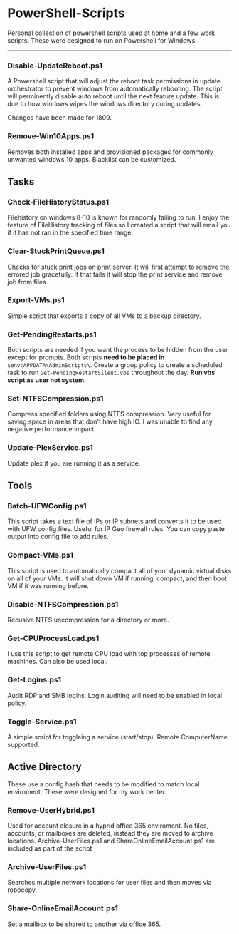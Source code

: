 # PowerShell-Scripts
Personal collection of powershell scripts used at home and a few work scripts. These were designed to run on Powershell for Windows.

***

### Disable-UpdateReboot.ps1

  A Powershell script that will adjust the reboot task permissions in update orchestrator to prevent windows from automatically rebooting. The script will perminently disable auto reboot until the next feature update. This is due to how windows wipes the windows directory during updates.
  
  Changes have been made for 1809.
  
### Remove-Win10Apps.ps1
  Removes both installed apps and provisioned packages for commonly unwanted windows 10 apps. Blacklist can be customized.

## Tasks

### Check-FileHistoryStatus.ps1

  Filehistory on windows 8-10 is known for randomly failing to run. I enjoy the feature of FileHistory tracking of files so I created a script that will email you if it has not ran in the specified time range.

### Clear-StuckPrintQueue.ps1
  
  Checks for stuck print jobs on print server. It will first attempt to remove the errored job gracefully. If that fails it will stop the print service and remove job from files.
  
### Export-VMs.ps1

  Simple script that exports a copy of all VMs to a backup directory.

### Get-PendingRestarts.ps1
  
  Both scripts are needed if you want the process to be hidden from the user except for prompts. Both scripts **need to be placed in** `$env:APPDATA\AdminScripts\`. Create a group policy to create a scheduled task to run `Get-PendingRestartSilent.vbs` throughout the day. **Run vbs script as user not system.**

### Set-NTFSCompression.ps1
  
  Compress specified folders using NTFS compression. Very useful for saving space in areas that don't have high IO. I was unable to find any negative performance impact.

### Update-PlexService.ps1
  
  Update plex if you are running it as a service.
  
## Tools
  
### Batch-UFWConfig.ps1
  
  This script takes a text file of IPs or IP subnets and converts it to be used with UFW config files. Useful for IP Geo firewall rules. You can copy paste output into config file to add rules.

### Compact-VMs.ps1

This script is used to automatically compact all of your dynamic virtual disks on all of your VMs. It will shut down VM if running, compact, and then boot VM if it was running before.

### Disable-NTFSCompression.ps1
  
  Recusive NTFS uncompression for a directory or more.

### Get-CPUProcessLoad.ps1

I use this script to get remote CPU load with top processes of remote machines. Can also be used local.

### Get-Logins.ps1

Audit RDP and SMB logins. Login auditing will need to be enabled in local policy.

### Toggle-Service.ps1

A simple script for toggleing a service (start/stop). Remote ComputerName supported.

## Active Directory

These use a config hash that needs to be modified to match local enviroment. These were designed for my work center.

### Remove-UserHybrid.ps1

Used for account closure in a hyprid office 365 enviroment. No files, accounts, or mailboxes are deleted, instead they are moved to archive locations. Archive-UserFiles.ps1 and ShareOnlineEmailAccount.ps1 are included as part of the script

### Archive-UserFiles.ps1

Searches multiple network locations for user files and then moves via robocopy.


### Share-OnlineEmailAccount.ps1

Set a mailbox to be shared to another via office 365.
